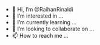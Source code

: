 - 👋 Hi, I’m @RaihanRinaldi
- 👀 I’m interested in ...
- 🌱 I’m currently learning ...
- 💞️ I’m looking to collaborate on ...
- 📫 How to reach me ...

<!---
RaihanRinaldi/RaihanRinaldi is a ✨ special ✨ repository because its `README.md` (this file) appears on your GitHub profile.
You can click the Preview link to take a look at your changes.
--->
